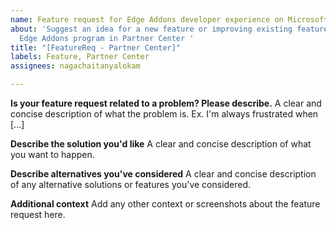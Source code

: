 ```yaml
---
name: Feature request for Edge Addons developer experience on Microsoft Partner Center
about: 'Suggest an idea for a new feature or improving existing features within Microsoft
  Edge Addons program in Partner Center '
title: "[FeatureReq - Partner Center]"
labels: Feature, Partner Center
assignees: nagachaitanyalokam

---
```


**Is your feature request related to a problem? Please describe.**
A clear and concise description of what the problem is. Ex. I'm always frustrated when [...]

**Describe the solution you'd like**
A clear and concise description of what you want to happen.

**Describe alternatives you've considered**
A clear and concise description of any alternative solutions or features you've considered.

**Additional context**
Add any other context or screenshots about the feature request here.
